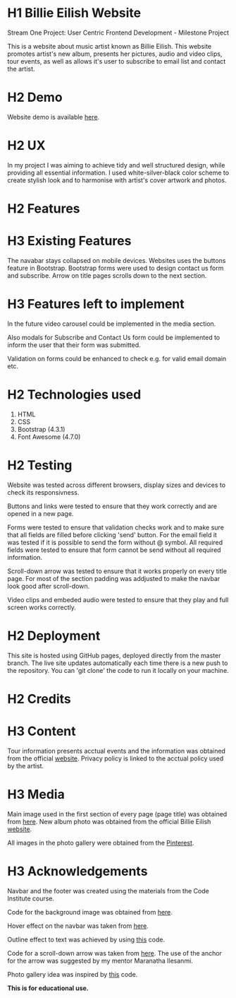# H1 Billie Eilish Website

Stream One Project: User Centric Frontend Development - Milestone Project

This is a website about music artist known as Billie Eilish. This website promotes artist's new album, presents her pictures, audio and video clips, tour events, 
as well as allows it's user to subscribe to email list and contact the artist.


# H2 Demo

Website demo is available [here](https://jbroks.github.io/Billie_Eilish_Website/ "Billie_Eilish_Website").

# H2 UX

In my project I was aiming to achieve tidy and well structured design, while providing all essential information. 
I used white-silver-black color scheme to create stylish look and to harmonise with artist's cover artwork and photos.

# H2 Features

# H3 Existing Features

The navabar stays collapsed on mobile devices.
Websites uses the buttons feature in Bootstrap.
Bootstrap forms were used to design contact us form and subscribe.
Arrow on title pages scrolls down to the next section.

# H3 Features left to implement

In the future video carousel could be implemented in the media section.

Also modals for Subscribe and Contact Us form could be implemented to inform the user that their form was submitted.

Validation on forms could be enhanced to check e.g. for valid email domain etc.

# H2 Technologies used

1. HTML
2. CSS
3. Bootstrap (4.3.1)
4. Font Awesome (4.7.0)


# H2 Testing

Website was tested across different browsers, display sizes and devices to check its responsivness. 

Buttons and links were tested to ensure that they work correctly and are opened in a new page.

Forms were tested to ensure that validation checks work and to make sure that all fields are filled before clicking 'send' button. 
For the email field it was tested if it is possible to send the form without @ symbol. 
All required fields were tested to ensure that form cannot be send without all required information.

Scroll-down arrow was tested to ensure that it works properly on every title page. For most of the section padding was addjusted to make the navbar look good after scroll-down.

Video clips and embeded audio were tested to ensure that they play and full screen works correctly.

# H2 Deployment

This site is hosted using GitHub pages, deployed directly from the master branch. The live site updates automatically each time there is a new push to the repository.
You can 'git clone' the code to run it locally on your machine.

# H2 Credits

# H3 Content

Tour information presents acctual events and the information was obtained from the official [website](https://site.billieeilish.com/ "Tour").
Privacy policy is linked to the acctual policy used by the artist.

# H3 Media

Main image used in the first section of every page (page title) was obtained from [here](https://nesthq.com/artist-spotlight-billie-eilish "Main photo").
New album photo was obtained from the official Billie Eilish [website](https://site.billieeilish.com/ "New album photo").

All images in the photo gallery were obtained from the [Pinterest](https://www.pinterest.ie/maryiscoolbeans/bully-eyelash/ "Photos").

# H3 Acknowledgements

Navbar and the footer was created using the materials from the Code Institute course.

Code for the background image was obtained from [here](https://css-tricks.com/perfect-full-page-background-image/ "Background").

Hover effect on the navbar was taken from [here](https://codepen.io/maheshambure21/pen/QwXaRw "Stroke").

Outline effect to text was achieved by using [this](https://stackoverflow.com/questions/4919076/outline-effect-to-text "Hollow text") code.

Code for a scroll-down arrow was taken from [here](https://codepen.io/bitstarr/pen/XjaJGz "Arrow").
The use of the anchor for the arrow was suggested by my mentor Maranatha Ilesanmi.

Photo gallery idea was inspired by [this](https://www.w3schools.com/howto/howto_css_image_grid_responsive.asp "Photos gallery") code.

**This is for educational use.**

